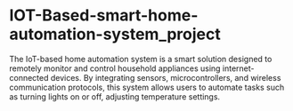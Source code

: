 # IOT-Based-smart-home-automation-system_project
The IoT-based home automation system is a smart solution designed to remotely monitor and control household appliances using internet-connected devices. By integrating sensors, microcontrollers, and wireless communication protocols, this system allows users to automate tasks such as turning lights on or off, adjusting temperature settings.

